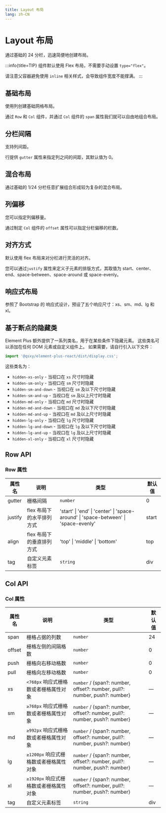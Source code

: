 ```yaml
---
title: Layout 布局
lang: zh-CN
---
```


# Layout 布局

通过基础的 24 分栏，迅速简便地创建布局。

:::info{title=TIP}
组件默认使用 Flex 布局，不需要手动设置 `type="flex"`。

请注意父容器避免使用 `inline` 相关样式，会导致组件宽度不能撑满。
:::

## 基础布局

使用列创建基础网格布局。

通过 `Row` 和 `Col` 组件，并通过 `Col` 组件的 `span` 属性我们就可以自由地组合布局。

<code src="./basic-layout.tsx"></code>

## 分栏间隔

支持列间距。

行提供 `gutter` 属性来指定列之间的间距，其默认值为 0。

<code src="./column-spacing.tsx"></code>

## 混合布局

通过基础的 1/24 分栏任意扩展组合形成较为复杂的混合布局。

<code src="./hybrid-layout.tsx"></code>

## 列偏移

您可以指定列偏移量。

通过制定 `Col` 组件的 `offset` 属性可以指定分栏偏移的栏数。

<code src="./column-offset.tsx"></code>

## 对齐方式

默认使用 flex 布局来对分栏进行灵活的对齐。

您可以通过`justify` 属性来定义子元素的排版方式，其取值为 start、center、end、space-between、space-around 或 space-evenly。

<code src="./alignment.tsx"></code>

## 响应式布局

参照了 Bootstrap 的 响应式设计，预设了五个响应尺寸：xs、sm、md、lg 和 xl。

<code src="./responsive-layout.tsx"></code>

## 基于断点的隐藏类

Element Plus 额外提供了一系列类名，用于在某些条件下隐藏元素。 这些类名可以添加在任何 DOM 元素或自定义组件上。 如果需要，请自行引入以下文件：

```js
import '@qsxy/element-plus-react/dist/display.css';
```

这些类名为：

-   `hidden-xs-only` - 当视口在 `xs` 尺寸时隐藏
-   `hidden-sm-only` - 当视口在 `sm` 尺寸时隐藏
-   `hidden-sm-and-down` - 当视口在 `sm` 及以下尺寸时隐藏
-   `hidden-sm-and-up` - 当视口在 `sm` 及以上尺寸时隐藏
-   `hidden-md-only` - 当视口在 `md` 尺寸时隐藏
-   `hidden-md-and-down` - 当视口在 `md` 及以下尺寸时隐藏
-   `hidden-md-and-up` - 当视口在 `md` 及以上尺寸时隐藏
-   `hidden-lg-only` - 当视口在 `lg` 尺寸时隐藏
-   `hidden-lg-and-down` - 当视口在 `lg` 及以下尺寸时隐藏
-   `hidden-lg-and-up` - 当视口在 `lg` 及以上尺寸时隐藏
-   `hidden-xl-only` - 当视口在 `xl` 尺寸时隐藏

## Row API

### Row 属性

| 属性名  | 说明                      | 类型                                                                                             | 默认值 |
| ------- | ------------------------- | ------------------------------------------------------------------------------------------------ | ------ |
| gutter  | 栅格间隔                  | `number`                                                                                         | 0      |
| justify | flex 布局下的水平排列方式 | <Enum>'start' \| 'end' \| 'center' \| 'space-around' \| 'space-between' \| 'space-evenly'</Enum> | start  |
| align   | flex 布局下的垂直排列方式 | <Enum>'top' \| 'middle' \| 'bottom'</Enum>                                                       | top    |
| tag     | 自定义元素标签            | `string`                                                                                         | div    |

## Col API

### Col 属性

| 属性名 | 说明                                   | 类型                                                                                                 | 默认值 |
| ------ | -------------------------------------- | ---------------------------------------------------------------------------------------------------- | ------ |
| span   | 栅格占据的列数                         | `number`                                                                                             | 24     |
| offset | 栅格左侧的间隔格数                     | `number`                                                                                             | 0      |
| push   | 栅格向右移动格数                       | `number`                                                                                             | 0      |
| pull   | 栅格向左移动格数                       | `number`                                                                                             | 0      |
| xs     | `<768px` 响应式栅格数或者栅格属性对象  | `number` / <Enum type='object'>{span?: number, offset?: number, pull?: number, push?: number}</Enum> | —      |
| sm     | `≥768px` 响应式栅格数或者栅格属性对象  | `number` / <Enum type='object'>{span?: number, offset?: number, pull?: number, push?: number}</Enum> | —      |
| md     | `≥992px` 响应式栅格数或者栅格属性对象  | `number` / <Enum type='object'>{span?: number, offset?: number, pull?: number, push?: number}</Enum> | —      |
| lg     | `≥1200px` 响应式栅格数或者栅格属性对象 | `number` / <Enum type='object'>{span?: number, offset?: number, pull?: number, push?: number}</Enum> | —      |
| xl     | `≥1920px` 响应式栅格数或者栅格属性对象 | `number` / <Enum type='object'>{span?: number, offset?: number, pull?: number, push?: number}</Enum> | —      |
| tag    | 自定义元素标签                         | `string`                                                                                             | div    |

